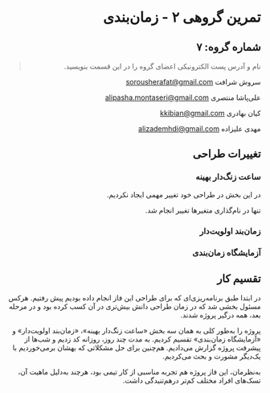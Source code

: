 <div dir="rtl">

تمرین گروهی ۲ - زمان‌بندی
======================

شماره گروه: ۷
-----

> نام و آدرس پست الکترونیکی اعضای گروه را در این قسمت بنویسید.

سروش شرافت sorousherafat@gmail.com

علی‌پاشا منتصری alipasha.montaseri@gmail.com

کیان بهادری  kkibian@gmail.com

مهدی علیزاده alizademhdi@gmail.com

##  تغییرات طراحی

### ساعت زنگ‌دار بهینه

در این بخش در طراحی خود تغییر مهمی ایجاد نکردیم.

تنها در نام‌گذاری متغیرها تغییر انجام شد.

### زمان‌بند اولویت‌دار



### آزمایشگاه زمان‌بندی



## تقسیم کار

در ابتدا طبق برنامه‌ریزی‌ای که برای طراحی این فاز انجام داده بودیم پیش رفتیم.
هرکس مسئول بخشی شد که در زمان طراحی دانش بیش‌تری در آن کسب کرده بود و در مرحله بعد، همه درگیر پروژه شدند.

پروژه را به‌طور کلی به همان سه بخش «ساعت زنگ‌دار بهینه»، «زمان‌بند اولویت‌دار» و «آزمایشگاه زمان‌بندی» تقسیم کردیم. به مدت چند روز، روزانه کد زدیم و شب‌ها از پیشرفت پروژه گزارش می‌دادیم. هم‌چنین برای حل مشکلاتی که بهشان برمی‌خوردیم با یک‌دیگر مشورت و بحث می‌کردیم.

به‌نظرمان، این فاز پروژه هم تجربه مناسبی از کار تیمی بود، هرچند به‌دلیل ماهیت آن، تسک‌های افراد مختلف کم‌تر درهم‌تنیدگی داشت.

</div>